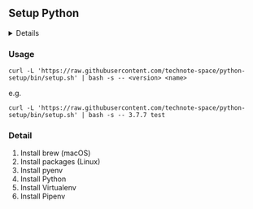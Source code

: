 ## Setup Python

<!-- START doctoc generated TOC please keep comment here to allow auto update -->
<!-- DON'T EDIT THIS SECTION, INSTEAD RE-RUN doctoc TO UPDATE -->
<details>
<summary>Details</summary>

- [Usage](#usage)
- [Detail](#detail)

</details>
<!-- END doctoc generated TOC please keep comment here to allow auto update -->

### Usage
```shell script
curl -L 'https://raw.githubusercontent.com/technote-space/python-setup/bin/setup.sh' | bash -s -- <version> <name>
```

e.g. 
```shell script
curl -L 'https://raw.githubusercontent.com/technote-space/python-setup/bin/setup.sh' | bash -s -- 3.7.7 test
```

### Detail
1. Install brew (macOS)
1. Install packages (Linux)
1. Install pyenv
1. Install Python <version>
1. Install Virtualenv <version> <name>
1. Install Pipenv
